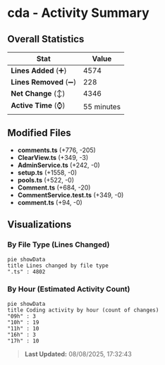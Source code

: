 # cda - Activity Summary 

## Overall Statistics

| Stat                   | Value                                                             |
| ---------------------- | ----------------------------------------------------------------- |
| **Lines Added** (➕)   | 4574                                          |
| **Lines Removed** (➖) | 228                                        |
| **Net Change** (↕)    | 4346                |
| **Active Time** (⌚)   | 55 minutes |


## Modified Files
- **comments.ts** (+776, -205)
- **ClearView.ts** (+349, -3)
- **AdminService.ts** (+242, -0)
- **setup.ts** (+1558, -0)
- **pools.ts** (+522, -0)
- **Comment.ts** (+684, -20)
- **CommentService.test.ts** (+349, -0)
- **comment.ts** (+94, -0)

## Visualizations

### By File Type (Lines Changed)

```mermaid
pie showData
title Lines changed by file type
".ts" : 4802
```

### By Hour (Estimated Activity Count)

```mermaid
pie showData
title Coding activity by hour (count of changes)
"09h" : 3
"10h" : 19
"11h" : 10
"16h" : 3
"17h" : 10
```


> **Last Updated:** 08/08/2025, 17:32:43